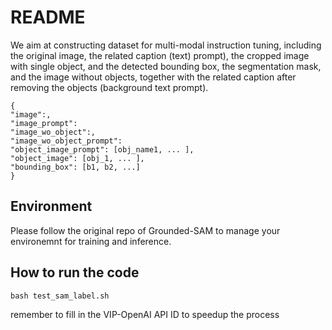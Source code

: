 # README

We aim at constructing dataset for multi-modal instruction tuning, including the original image, the related caption (text) prompt), the cropped image with single object, and the detected bounding box, the segmentation mask, and the image without objects, together with the related caption after removing the objects (background text prompt).

```
{
"image":,
"image_prompt":
"image_wo_object":,
"image_wo_object_prompt":
"object_image_prompt": [obj_name1, ... ],
"object_image": [obj_1, ... ],
"bounding_box": [b1, b2, ...]
}
```

## Environment

Please follow the original repo of Grounded-SAM to manage your environemnt for training and inference.

## How to run the code

```
bash test_sam_label.sh
```

remember to fill in the VIP-OpenAI API ID to speedup the process
